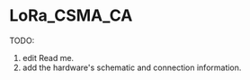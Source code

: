 # LoRa_CSMA_CA

TODO:
1. edit Read me.
2. add the hardware's schematic and connection information.

